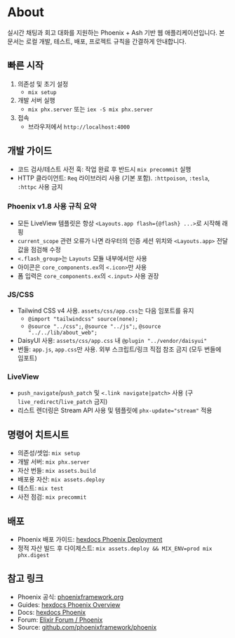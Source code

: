 # About

실시간 채팅과 회고 대화를 지원하는 Phoenix + Ash 기반 웹 애플리케이션입니다.
본 문서는 로컬 개발, 테스트, 배포, 프로젝트 규칙을 간결하게 안내합니다.

## 빠른 시작

1. 의존성 및 초기 설정
   - `mix setup`
2. 개발 서버 실행
   - `mix phx.server` 또는 `iex -S mix phx.server`
3. 접속
   - 브라우저에서 `http://localhost:4000`

## 개발 가이드

- 코드 검사/테스트 사전 훅: 작업 완료 후 반드시 `mix precommit` 실행
- HTTP 클라이언트: `Req` 라이브러리 사용 (기본 포함). `:httpoison`, `:tesla`, `:httpc` 사용 금지

### Phoenix v1.8 사용 규칙 요약

- 모든 LiveView 템플릿은 항상 `<Layouts.app flash={@flash} ...>`로 시작해 래핑
- `current_scope` 관련 오류가 나면 라우터의 인증 세션 위치와 `<Layouts.app>` 전달값을 점검해 수정
- `<.flash_group>`는 `Layouts` 모듈 내부에서만 사용
- 아이콘은 `core_components.ex`의 `<.icon>`만 사용
- 폼 입력은 `core_components.ex`의 `<.input>` 사용 권장

### JS/CSS

- Tailwind CSS v4 사용. `assets/css/app.css`는 다음 임포트를 유지
  - `@import "tailwindcss" source(none);`
  - `@source "../css";`, `@source "../js";`, `@source "../../lib/about_web";`
- DaisyUI 사용: `assets/css/app.css` 내 `@plugin "../vendor/daisyui"`
- 번들: `app.js`, `app.css`만 사용. 외부 스크립트/링크 직접 참조 금지 (모두 번들에 임포트)

### LiveView

- `push_navigate`/`push_patch` 및 `<.link navigate|patch>` 사용 (구 `live_redirect`/`live_patch` 금지)
- 리스트 렌더링은 Stream API 사용 및 템플릿에 `phx-update="stream"` 적용

## 명령어 치트시트

- 의존성/셋업: `mix setup`
- 개발 서버: `mix phx.server`
- 자산 번들: `mix assets.build`
- 배포용 자산: `mix assets.deploy`
- 테스트: `mix test`
- 사전 점검: `mix precommit`

## 배포

- Phoenix 배포 가이드: [hexdocs Phoenix Deployment](https://hexdocs.pm/phoenix/deployment.html)
- 정적 자산 빌드 후 다이제스트: `mix assets.deploy && MIX_ENV=prod mix phx.digest`

## 참고 링크

- Phoenix 공식: [phoenixframework.org](https://www.phoenixframework.org/)
- Guides: [hexdocs Phoenix Overview](https://hexdocs.pm/phoenix/overview.html)
- Docs: [hexdocs Phoenix](https://hexdocs.pm/phoenix)
- Forum: [Elixir Forum / Phoenix](https://elixirforum.com/c/phoenix-forum)
- Source: [github.com/phoenixframework/phoenix](https://github.com/phoenixframework/phoenix)
